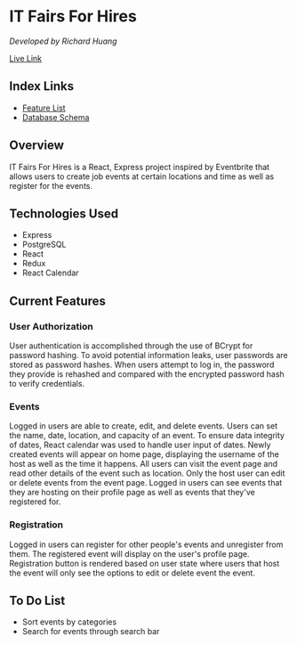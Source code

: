 # IT Fairs For Hires
*Developed by Richard Huang*

[Live Link](https://it-fairs-for-hires.herokuapp.com/)

## Index Links
- [Feature List](https://github.com/rzh150030/Eventbrite-clone-project/wiki/MVP-Feature-List)
- [Database Schema](https://github.com/rzh150030/Eventbrite-clone-project/wiki/Database-Schema)

## Overview
IT Fairs For Hires is a React, Express project inspired by Eventbrite that allows users to create job events at certain locations and time as well as register for the events. 

## Technologies Used
- Express
- PostgreSQL
- React
- Redux
- React Calendar

## Current Features
### User Authorization
User authentication is accomplished through the use of BCrypt for password hashing. To avoid potential information leaks, user passwords are stored as password hashes. When users attempt to log in, the password they provide is rehashed and compared with the encrypted password hash to verify credentials.

### Events
Logged in users are able to create, edit, and delete events. Users can set the name, date, location, and capacity of an event. To ensure data integrity of dates, React calendar was used to handle user input of dates. Newly created events will appear on home page, displaying the username of the host as well as the time it happens. All users can visit the event page and read other details of the event such as location. Only the host user can edit or delete events from the event page. Logged in users can see events that they are hosting on their profile page as well as events that they've registered for.

### Registration
Logged in users can register for other people's events and unregister from them. The registered event will display on the user's profile page. Registration button is rendered based on user state where users that host the event will only see the options to edit or delete event the event. 


## To Do List
- Sort events by categories
- Search for events through search bar

